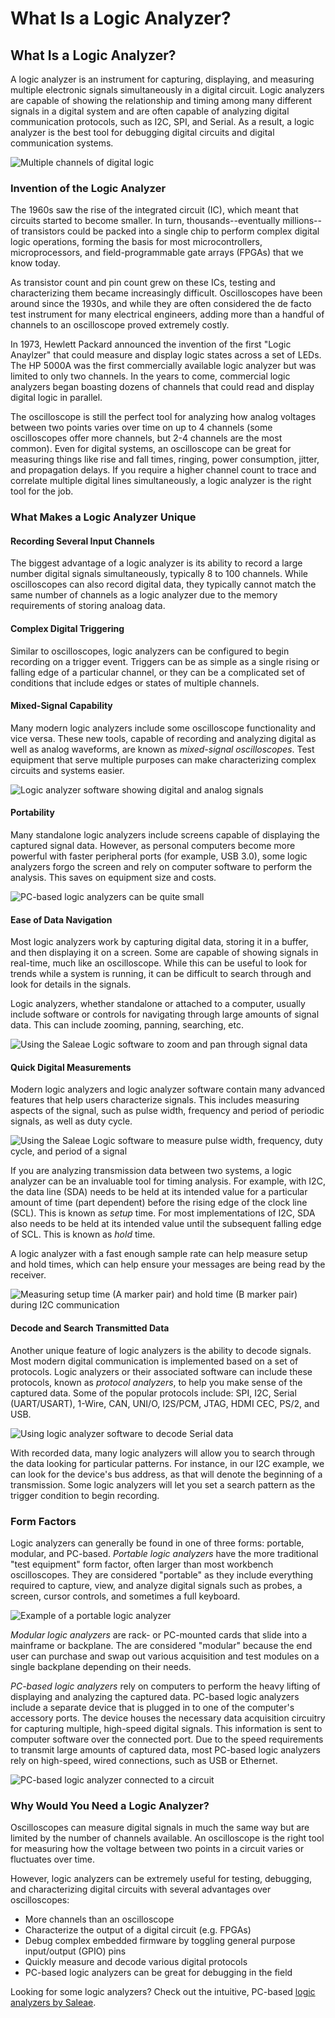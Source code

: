 # What Is a Logic Analyzer?

## What Is a Logic Analyzer?

A logic analyzer is an instrument for capturing, displaying, and measuring multiple electronic signals simultaneously in a digital circuit. Logic analyzers are capable of showing the relationship and timing among many different signals in a digital system and are often capable of analyzing digital communication protocols, such as I2C, SPI, and Serial. As a result, a logic analyzer is the best tool for debugging digital circuits and digital communication systems.

![Multiple channels of digital logic](.gitbook/assets/screen_06.png)

### Invention of the Logic Analyzer

The 1960s saw the rise of the integrated circuit \(IC\), which meant that circuits started to become smaller. In turn, thousands--eventually millions--of transistors could be packed into a single chip to perform complex digital logic operations, forming the basis for most microcontrollers, microprocessors, and field-programmable gate arrays \(FPGAs\) that we know today.

As transistor count and pin count grew on these ICs, testing and characterizing them became increasingly difficult. Oscilloscopes have been around since the 1930s, and while they are often considered the de facto test instrument for many electrical engineers, adding more than a handful of channels to an oscilloscope proved extremely costly.

In 1973, Hewlett Packard announced the invention of the first "Logic Anaylzer" that could measure and display logic states across a set of LEDs. The HP 5000A was the first commercially available logic analyzer but was limited to only two channels. In the years to come, commercial logic analyzers began boasting dozens of channels that could read and display digital logic in parallel.

The oscilloscope is still the perfect tool for analyzing how analog voltages between two points varies over time on up to 4 channels \(some oscilloscopes offer more channels, but 2-4 channels are the most common\). Even for digital systems, an oscilloscope can be great for measuring things like rise and fall times, ringing, power consumption, jitter, and propagation delays. If you require a higher channel count to trace and correlate multiple digital lines simultaneously, a logic analyzer is the right tool for the job.

### What Makes a Logic Analyzer Unique

#### Recording Several Input Channels

The biggest advantage of a logic analyzer is its ability to record a large number digital signals simultaneously, typically 8 to 100 channels. While oscilloscopes can also record digital data, they typically cannot match the same number of channels as a logic analyzer due to the memory requirements of storing analoag data.

#### Complex Digital Triggering

Similar to oscilloscopes, logic analyzers can be configured to begin recording on a trigger event. Triggers can be as simple as a single rising or falling edge of a particular channel, or they can be a complicated set of conditions that include edges or states of multiple channels.

#### Mixed-Signal Capability

Many modern logic analyzers include some oscilloscope functionality and vice versa. These new tools, capable of recording and analyzing digital as well as analog waveforms, are known as _mixed-signal oscilloscopes_. Test equipment that serve multiple purposes can make characterizing complex circuits and systems easier.

![Logic analyzer software showing digital and analog signals](.gitbook/assets/screen_07.png)

#### Portability

Many standalone logic analyzers include screens capable of displaying the captured signal data. However, as personal computers become more powerful with faster peripheral ports \(for example, USB 3.0\), some logic analyzers forgo the screen and rely on computer software to perform the analysis. This saves on equipment size and costs.

![PC-based logic analyzers can be quite small](.gitbook/assets/saleae_cable_harness.jpg)

#### Ease of Data Navigation

Most logic analyzers work by capturing digital data, storing it in a buffer, and then displaying it on a screen. Some are capable of showing signals in real-time, much like an oscilloscope. While this can be useful to look for trends while a system is running, it can be difficult to search through and look for details in the signals.

Logic analyzers, whether standalone or attached to a computer, usually include software or controls for navigating through large amounts of signal data. This can include zooming, panning, searching, etc.

![Using the Saleae Logic software to zoom and pan through signal data](.gitbook/assets/saleae-navigate.gif)

#### Quick Digital Measurements

Modern logic analyzers and logic analyzer software contain many advanced features that help users characterize signals. This includes measuring aspects of the signal, such as pulse width, frequency and period of periodic signals, as well as duty cycle.

![Using the Saleae Logic software to measure pulse width, frequency, duty cycle, and period of a signal](.gitbook/assets/screen_08.png)

If you are analyzing transmission data between two systems, a logic analyzer can be an invaluable tool for timing analysis. For example, with I2C, the data line \(SDA\) needs to be held at its intended value for a particular amount of time \(part dependent\) before the rising edge of the clock line \(SCL\). This is known as _setup_ time. For most implementations of I2C, SDA also needs to be held at its intended value until the subsequent falling edge of SCL. This is known as _hold_ time.

A logic analyzer with a fast enough sample rate can help measure setup and hold times, which can help ensure your messages are being read by the receiver.

![Measuring setup time \(A marker pair\) and hold time \(B marker pair\) during I2C communication](.gitbook/assets/screen_02.png)

#### Decode and Search Transmitted Data

Another unique feature of logic analyzers is the ability to decode signals. Most modern digital communication is implemented based on a set of protocols. Logic analyzers or their associated software can include these protocols, known as _protocol analyzers_, to help you make sense of the captured data. Some of the popular protocols include: SPI, I2C, Serial \(UART/USART\), 1-Wire, CAN, UNI/O, I2S/PCM, JTAG, HDMI CEC, PS/2, and USB.

![Using logic analyzer software to decode Serial data](.gitbook/assets/screen_09.png)

With recorded data, many logic analyzers will allow you to search through the data looking for particular patterns. For instance, in our I2C example, we can look for the device's bus address, as that will denote the beginning of a transmission. Some logic analyzers will let you set a search pattern as the trigger condition to begin recording.

### Form Factors

Logic analyzers can generally be found in one of three forms: portable, modular, and PC-based. _Portable logic analyzers_ have the more traditional "test equipment" form factor, often larger than most workbench oscilloscopes. They are considered "portable" as they include everything required to capture, view, and analyze digital signals such as probes, a screen, cursor controls, and sometimes a full keyboard.

![Example of a portable logic analyzer](.gitbook/assets/34227038302_848b4e6729_k.jpg)

_Modular logic analyzers_ are rack- or PC-mounted cards that slide into a mainframe or backplane. The are considered "modular" because the end user can purchase and swap out various acquisition and test modules on a single backplane depending on their needs. 

_PC-based logic analyzers_ rely on computers to perform the heavy lifting of displaying and analyzing the captured data. PC-based logic analyzers include a separate device that is plugged in to one of the computer's accessory ports. The device houses the necessary data acquisition circuitry for capturing multiple, high-speed digital signals. This information is sent to computer software over the connected port. Due to the speed requirements to transmit large amounts of captured data, most PC-based logic analyzers rely on high-speed, wired connections, such as USB or Ethernet.

![PC-based logic analyzer connected to a circuit](.gitbook/assets/salaea-logic-analyzer-circuit.jpg)

### Why Would You Need a Logic Analyzer?

Oscilloscopes can measure digital signals in much the same way but are limited by the number of channels available. An oscilloscope is the right tool for measuring how the voltage between two points in a circuit varies or fluctuates over time. 

However, logic analyzers can be extremely useful for testing, debugging, and characterizing digital circuits with several advantages over oscilloscopes:

 * More channels than an oscilloscope
 * Characterize the output of a digital circuit (e.g. FPGAs)
 * Debug complex embedded firmware by toggling general purpose input/output \(GPIO\) pins
 * Quickly measure and decode various digital protocols
 * PC-based logic analyzers can be great for debugging in the field 

Looking for some logic analyzers? Check out the intuitive, PC-based [logic analyzers by Saleae](https://www.saleae.com/).
